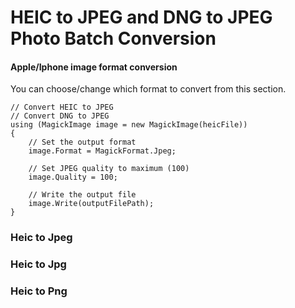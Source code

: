 ﻿
# HEIC to JPEG and DNG to JPEG Photo Batch Conversion

#### Apple/Iphone image format conversion

You can choose/change which format to convert from this section. 

```
// Convert HEIC to JPEG
// Convert DNG to JPEG
using (MagickImage image = new MagickImage(heicFile))
{
    // Set the output format
    image.Format = MagickFormat.Jpeg;

    // Set JPEG quality to maximum (100)
    image.Quality = 100;

    // Write the output file
    image.Write(outputFilePath);
}
```


### Heic to Jpeg
### Heic to Jpg
### Heic to Png

